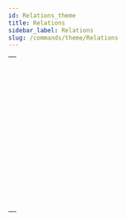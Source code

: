 ```yaml
---
id: Relations_theme
title: Relations
sidebar_label: Relations
slug: /commands/theme/Relations
---
```



||
|---|
|[<!-- INCLUDE #_command_.CREATE RELATED ONE.Syntax -->](../../commands-legacy/create-related-one.md)<br/>|
|[<!-- INCLUDE #_command_.GET AUTOMATIC RELATIONS.Syntax -->](../../commands-legacy/get-automatic-relations.md)<br/>|
|[<!-- INCLUDE #_command_.GET FIELD RELATION.Syntax -->](../../commands-legacy/get-field-relation.md)<br/>|
|[<!-- INCLUDE #_command_.OLD RELATED MANY.Syntax -->](../../commands-legacy/old-related-many.md)<br/>|
|[<!-- INCLUDE #_command_.OLD RELATED ONE.Syntax -->](../../commands-legacy/old-related-one.md)<br/>|
|[<!-- INCLUDE #_command_.RELATE MANY.Syntax -->](../../commands-legacy/relate-many.md)<br/>|
|[<!-- INCLUDE #_command_.RELATE MANY SELECTION.Syntax -->](../../commands-legacy/relate-many-selection.md)<br/>|
|[<!-- INCLUDE #_command_.RELATE ONE.Syntax -->](../../commands-legacy/relate-one.md)<br/>|
|[<!-- INCLUDE #_command_.RELATE ONE SELECTION.Syntax -->](../../commands-legacy/relate-one-selection.md)<br/>|
|[<!-- INCLUDE #_command_.SAVE RELATED ONE.Syntax -->](../../commands-legacy/save-related-one.md)<br/>|
|[<!-- INCLUDE #_command_.SET AUTOMATIC RELATIONS.Syntax -->](../../commands-legacy/set-automatic-relations.md)<br/>|
|[<!-- INCLUDE #_command_.SET FIELD RELATION.Syntax -->](../../commands-legacy/set-field-relation.md)<br/>|
